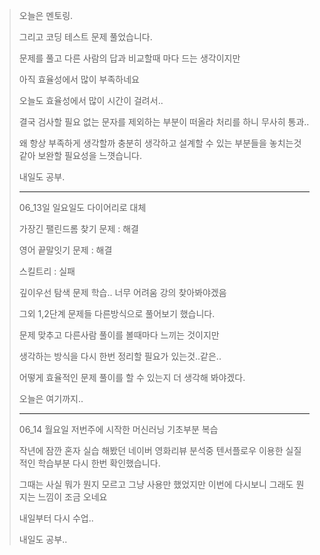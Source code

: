 > 오늘은 멘토링.
> 
> 그리고 코딩 테스트 문제 풀었습니다.
> 
> 문제를 풀고 다른 사람의 답과 비교할때 마다 드는 생각이지만
> 
> 아직 효율성에서 많이 부족하네요
>
> 오늘도 효율성에서 많이 시간이 걸려서..
> 
> 결국 검사할 필요 없는 문자를 제외하는 부분이 떠올라 처리를 하니 무사히 통과..
> 
> 왜 항상 부족하게 생각할까 충분히 생각하고 설계할 수 있는 부분들을 놓치는것같아 보완할 필요성을 느꼇습니다.
> 
> 내일도 공부.
>
> ---
> 06_13일 일요일도 다이어리로 대체
> 
> 가장긴 팰린드롬 찾기 문제 : 해결
> 
> 영어 끝말잇기 문제 : 해결
>
> 스킬트리 : 실패
>
> 깊이우선 탐색 문제 학습.. 너무 어려움 강의 찾아봐야겠음
>
> 그외 1,2단계 문제들 다른방식으로 풀어보기 했습니다.
>
> 문제 맞추고 다른사람 풀이를 볼때마다 느끼는 것이지만
>
> 생각하는 방식을 다시 한번 정리할 필요가 있는것..같은..
>
> 어떻게 효율적인 문제 풀이를 할 수 있는지 더 생각해 봐야겠다.
> 
> 오늘은 여기까지..
> 
> ---
> 06_14 월요일 
> 저번주에 시작한 머신러닝 기초부분 복습
> 
> 작년에 잠깐 혼자 실습 해봤던 네이버 영화리뷰 분석중 텐서플로우 이용한 실질적인 학습부분 다시 한번 확인했습니다.
> 
> 그때는 사실 뭐가 뭔지 모르고 그냥 사용만 했었지만 이번에 다시보니 그래도 뭔지는 느낌이 조금 오네요
> 
> 내일부터 다시 수업.. 
> 
> 내일도 공부..
